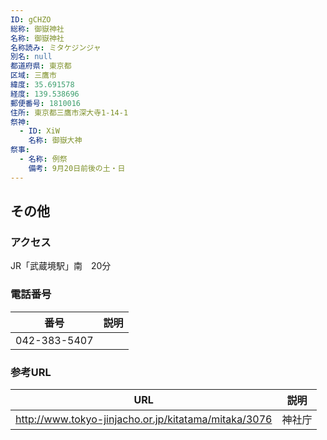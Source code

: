 ```yaml
---
ID: gCHZO
総称: 御嶽神社
名称: 御嶽神社
名称読み: ミタケジンジャ
別名: null
都道府県: 東京都
区域: 三鷹市
緯度: 35.691578
経度: 139.538696
郵便番号: 1810016
住所: 東京都三鷹市深大寺1-14-1
祭神:
  - ID: XiW
    名称: 御嶽大神
祭事:
  - 名称: 例祭
    備考: 9月20日前後の土・日
---
```


## その他

### アクセス

JR「武蔵境駅」南　20分

### 電話番号

| 番号         | 説明 |
| ------------ | ---- |
| 042-383-5407 |      |

### 参考URL

| URL                                                  | 説明   |
| ---------------------------------------------------- | ------ |
| http://www.tokyo-jinjacho.or.jp/kitatama/mitaka/3076 | 神社庁 |
